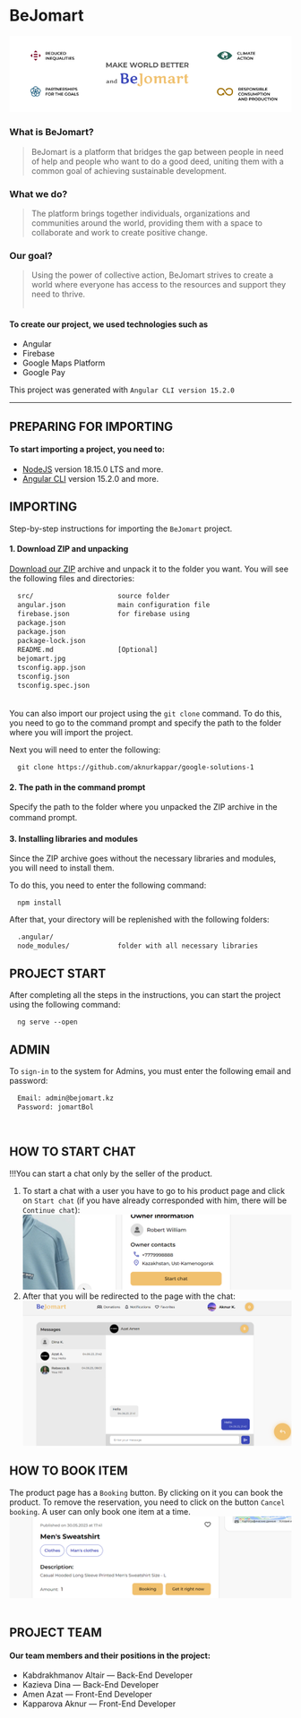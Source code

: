 BeJomart
========

![BeJomart](https://github.com/azikkw/BeJomart-GoogleSolutionChallange2023/blob/main/previews/bejomart.jpg)

### What is BeJomart?
> BeJomart is a platform that bridges the gap between people in need of help and people who want to do a good deed, uniting them with a common goal of achieving sustainable development.
### What we do?
> The platform brings together individuals, organizations and communities around the world, providing them with a space to collaborate and work to create positive change.
### Our goal?
> Using the power of collective action, BeJomart strives to create a world where everyone has access to the resources and support they need to thrive.  
⠀  
#### To create our project, we used technologies such as
* Angular
* Firebase
* Google Maps Platform
* Google Pay

This project was generated with `Angular CLI version 15.2.0`

---

PREPARING FOR IMPORTING
-----------------------
#### To start importing a project, you need to:
* [NodeJS](https://nodejs.org/en) version 18.15.0 LTS and more.
* [Angular CLI](https://github.com/angular/angular-cli) version 15.2.0 and more.

IMPORTING
---------
Step-by-step instructions for importing the `BeJomart` project.

#### 1. Download ZIP and unpacking
[Download our ZIP](https://github.com/azikkw/BeJomart-GoogleSolutionChallange2023/archive/refs/heads/main.zip) archive and unpack it to the folder you want. You will see the following files and directories:

      src/                     source folder
      angular.json             main configuration file
      firebase.json            for firebase using       
      package.json
      package.json
      package-lock.json
      README.md                [Optional]
      bejomart.jpg
      tsconfig.app.json
      tsconfig.json
      tsconfig.spec.json  
ㅤ  
You can also import our project using the `git clone` command. To do this, you need to go to the command prompt and specify the path to the folder where you will import the project.  

Next you will need to enter the following:
      
      git clone https://github.com/aknurkappar/google-solutions-1

#### 2. The path in the command prompt
Specify the path to the folder where you unpacked the ZIP archive in the command prompt.
 ㅤ
#### 3. Installing libraries and modules
Since the ZIP archive goes without the necessary libraries and modules, you will need to install them.

To do this, you need to enter the following command:

      npm install
      
After that, your directory will be replenished with the following folders:

      .angular/                
      node_modules/            folder with all necessary libraries
      
      
PROJECT START
-------------
After completing all the steps in the instructions, you can start the project using the following command:

      ng serve --open

ADMIN
-----
To `sign-in` to the system for Admins, you must enter the following email and password:  

      Email: admin@bejomart.kz  
      Password: jomartBol  
  ⠀  
 
HOW TO START CHAT
-----------------
!!!You can start a chat only by the seller of the product.
1. To start a chat with a user you have to go to his product page and click on `Start chat` (if you have already corresponded with him, there will be `Continue chat`):
![Chat](https://github.com/azikkw/BeJomart-GoogleSolutionChallange2023/blob/main/previews/image_2023-06-04_21-57-13.png)
2. After that you will be redirected to the page with the chat:
![Chat2](https://github.com/azikkw/BeJomart-GoogleSolutionChallange2023/blob/main/previews/image_2023-06-04_21-57-49.png)

HOW TO BOOK ITEM
----------------
The product page has a `Booking` button. By clicking on it you can book the product. To remove the reservation, you need to click on the button `Cancel booking`. A user can only book one item at a time.
![Chat3](https://github.com/azikkw/BeJomart-GoogleSolutionChallange2023/blob/main/previews/image_2023-06-04_21-55-53.png)
⠀

PROJECT TEAM
------------
#### Our team members and their positions in the project:
* Kabdrakhmanov Altair — Back-End Developer
* Kazieva Dina — Back-End Developer
* Amen Azat — Front-End Developer
* Kapparova Aknur — Front-End Developer
